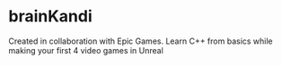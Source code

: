 # brainKandi
Created in collaboration with Epic Games. Learn C++ from basics while making your first 4 video games in Unreal
